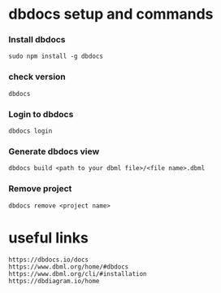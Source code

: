 # dbdocs setup and commands

### Install dbdocs
```sudo npm install -g dbdocs ```

### check version
```dbdocs```

### Login to dbdocs
```dbdocs login```

### Generate dbdocs view
```dbdocs build <path to your dbml file>/<file name>.dbml```

### Remove project
```dbdocs remove <project name>```

# useful links

```
https://dbdocs.io/docs
https://www.dbml.org/home/#dbdocs
https://www.dbml.org/cli/#installation
https://dbdiagram.io/home